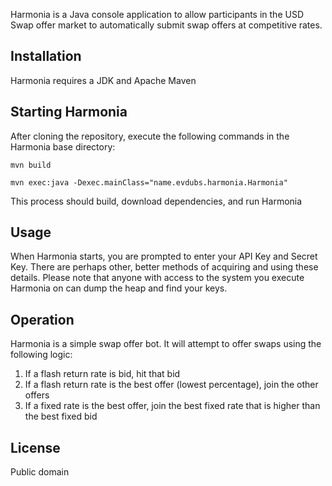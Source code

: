 Harmonia is a Java console application to allow participants in the USD Swap offer market to automatically submit swap offers at competitive rates.

## Installation
Harmonia requires a JDK and Apache Maven

## Starting Harmonia
After cloning the repository, execute the following commands in the Harmonia base directory:

	mvn build

	mvn exec:java -Dexec.mainClass="name.evdubs.harmonia.Harmonia"

This process should build, download dependencies, and run Harmonia

## Usage
When Harmonia starts, you are prompted to enter your API Key and Secret Key. There are perhaps other, better methods of acquiring and using these details. Please note that anyone with access to the system you execute Harmonia on can dump the heap and find your keys.

## Operation
Harmonia is a simple swap offer bot. It will attempt to offer swaps using the following logic:

1. If a flash return rate is bid, hit that bid
2. If a flash return rate is the best offer (lowest percentage), join the other offers
3. If a fixed rate is the best offer, join the best fixed rate that is higher than the best fixed bid

## License
Public domain
